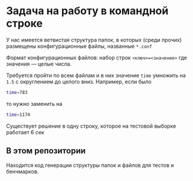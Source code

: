 # Задача на работу в командной строке

У нас имеется ветвистая структура папок, в которых (среди прочих) размещены конфигурационные файлы, названные `*.conf`

Формат конфигурационных файлов: набор строк `<ключ>=<значение>` где значения — целые числа.

Требуется пройти по всем файлам и в них значение `time` умножить на `1.5` с округлением до целого вниз. Например, если было
```sh
time=783
```
то нужно заменить на
```sh
time=1174
```

Существует решение в одну строку, которое на тестовой выборке работает 6 сек

## В этом репозитории
Находится код генерации структуры папок и файлов для тестов и бенчмарков.
